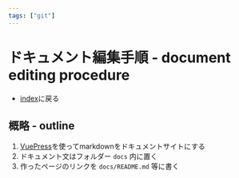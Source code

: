 ```yaml
---
tags: ["git"]
---
```

# ドキュメント編集手順 - document editing procedure
- [index](/)に戻る

## 概略 - outline
1. [VuePress](https://vuepress.vuejs.org/)を使ってmarkdownをドキュメントサイトにする
1. ドキュメント文はフォルダー `docs` 内に置く
1. 作ったページのリンクを `docs/README.md` 等に書く
